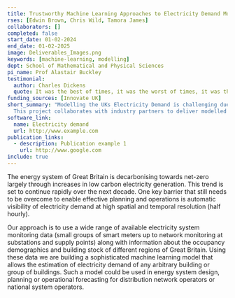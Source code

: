 ```yaml
---
title: Trustworthy Machine Learning Approaches to Electricity Demand Modelling
rses: [Edwin Brown, Chris Wild, Tamora James]
collaborators: []
completed: false
start_date: 01-02-2024
end_date: 01-02-2025
image: Deliverables_Images.png
keywords: [machine-learning, modelling]
dept: School of Mathematical and Physical Sciences
pi_name: Prof Alastair Buckley
testimonial:
  author: Charles Dickens
  quote: It was the best of times, it was the worst of times, it was the age of wisdom, it was the age of foolishness, it was the epoch of belief, it was the epoch of incredulity, it was the season of Light, it was the season of Darkness, it was the spring of hope, it was the winter of despair, we had everything before us, we had nothing before us, we were all going direct to Heaven, we were all going direct the other way—in short, the period was so far like the present period, that some of its noisiest authorities insisted on its being received, for good or for evil, in the superlative degree of comparison only.
funding_sources: [Innovate UK]
short_summary: "Modelling the UKs Electricity Demand is challenging due to inconsistent data coverage across the country.
  This project collaborates with industry partners to deliver modelled electricity demand profiles across the country and evaluates the trustworthiness of these machine learning predictions."
software_link: 
  name: Electricity demand
  url: http://www.example.com
publication_links:
  - description: Publication example 1
    url: http://www.google.com
include: true
---
```

The energy system of Great Britain is decarbonising towards net-zero largely through increases in low carbon electricity generation. This trend is set to continue rapidly over the next decade. One key barrier that still needs to be overcome to enable effective planning and operations is automatic visibility of electricity demand at high spatial and temporal resolution (half hourly).

Our approach is to use a wide range of available electricity system monitoring data (small groups of smart meters up to network monitoring at substations and supply points) along with information about the occupancy demographics and building stock of different regions of Great Britain. Using these data we are building a sophisticated machine learning model that allows the estimation of electricity demand of any arbitrary building or group of buildings. Such a model could be used in energy system design, planning or operational forecasting for distribution network operators or national system operators.